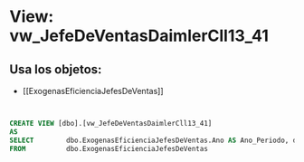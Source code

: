 # View: vw_JefeDeVentasDaimlerCll13_41

## Usa los objetos:
- [[ExogenasEficienciaJefesDeVentas]]

```sql


CREATE VIEW [dbo].[vw_JefeDeVentasDaimlerCll13_41]
AS
SELECT        dbo.ExogenasEficienciaJefesDeVentas.Ano AS Ano_Periodo, dbo.ExogenasEficienciaJefesDeVentas.Mes AS Mes_Periodo,dbo.ExogenasEficienciaJefesDeVentas.CodigoEmpleado,  dbo.ExogenasEficienciaJefesDeVentas.EficienciaAdministrativa
FROM		  dbo.ExogenasEficienciaJefesDeVentas

```
